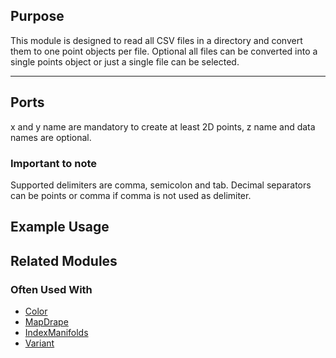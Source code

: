 [headline]:<>

## Purpose

This module is designed to read all CSV files in a directory and convert them to one point objects per file. Optional all files can be converted into a single points object or just a single file can be selected.





---

## Ports
[moduleHtml]:<>

[parameters]:<>

x and y name are mandatory to create at least 2D points, z name and data names are optional.

### Important to note
Supported delimiters are comma, semicolon and tab. Decimal separators can be points or comma if comma is not used as delimiter.


## Example Usage

## Related Modules

### Often Used With

- [Color]()
- [MapDrape]()
- [IndexManifolds]()
- [Variant]()
